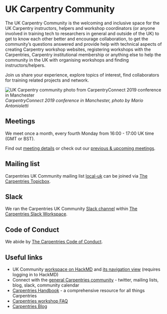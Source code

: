 # UK Carpentry Community

The UK Carpentry Community is the welcoming and inclusive space for the UK Carpentry instructors, helpers and workshop coordinators (or anyone involved in training tech to researchers in general and outside of the UK) 
to get to know each other better and encourage collaboration, to get the community’s questions answered and provide help with technical aspects of creating Carpentry workshop websites, 
registering workshops with the Carpentries, Carpentry institutional membership or anything else to help the community in the UK with organising workshops and finding instructors/helpers.

Join us share your experience, explore topics of interest, find collaborators for training related projects and network.

![UK Carpentry community photo from CarpentryConnect 2019 conference in Manchester](../fig/CCMcr19photo.JPG)\
*CarpentryConnect 2019 conference in Manchester, photo by Mario Antonioletti*

## Meetings
We meet once a month, every fourth Monday from 16:00 - 17:00 UK time (GMT or BST).

Find out [meeting details](https://hackmd.io/V3ReKkEESzqyCNxWJdulOw?both#Past-amp-Upcoming-Meetings) or check out our [previous & upcoming meetings](https://hackmd.io/V3ReKkEESzqyCNxWJdulOw?both#Past-amp-Upcoming-Meetings).

## Mailing list
Carpentries UK Community mailing list [local-uk](https://carpentries.topicbox.com/groups/local-uk) can be joined via [The Carpentries Topicbox](https://carpentries.topicbox.com).

## Slack
We ran the Carpentries UK Community [Slack channel](https://swcarpentry.slack.com/archives/CLE8WUGMA) within [The Carpentries Slack Workspace](https://swc-slack-invite.herokuapp.com/).

## Code of Conduct
We abide by [The Carpentries Code of Conduct](https://docs.carpentries.org/topic_folders/policies/code-of-conduct.html).

## Useful links
- UK Community [workspace on HackMD](https://hackmd.io/@local-uk) and [its navigation view](https://hackmd.io/team/local-uk?nav=overview) (requires logging in to HackMD)
- Connect with the [general Carpentries community](https://carpentries.org/connect/) - twitter, mailing lists, blog, slack, community calendar
- [Carpentries Handbook](https://docs.carpentries.org/index.html) - a comprehensive resource for all things Carpentries 
- [Carpentries workshop FAQ](https://carpentries.org/workshop_faq/)
- [Carpentries Blog](https://carpentries.org/blog/)



